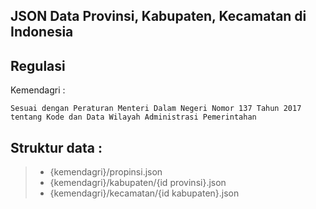 JSON Data Provinsi, Kabupaten, Kecamatan di Indonesia
------------------------------------------------------------------------

Regulasi
-----------
Kemendagri :
```
Sesuai dengan Peraturan Menteri Dalam Negeri Nomor 137 Tahun 2017 tentang Kode dan Data Wilayah Administrasi Pemerintahan
```

Struktur data :
-----------
> - {kemendagri}/propinsi.json
> - {kemendagri}/kabupaten/{id provinsi}.json
> - {kemendagri}/kecamatan/{id kabupaten}.json
